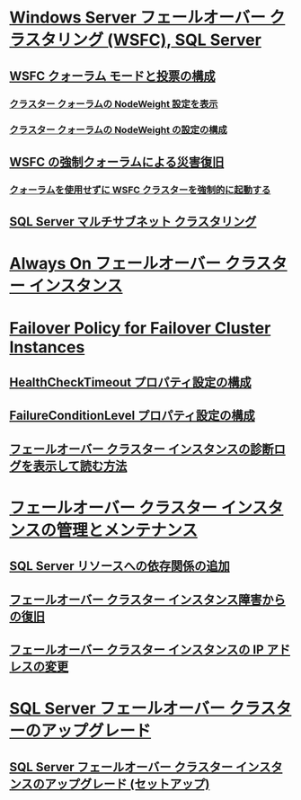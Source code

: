 # [Windows Server フェールオーバー クラスタリング (WSFC), SQL Server](windows-server-failover-clustering-wsfc-with-sql-server.md)
## [WSFC クォーラム モードと投票の構成](wsfc-quorum-modes-and-voting-configuration-sql-server.md)
### [クラスター クォーラムの NodeWeight 設定を表示](view-cluster-quorum-nodeweight-settings.md)
### [クラスター クォーラムの NodeWeight の設定の構成](configure-cluster-quorum-nodeweight-settings.md)
## [WSFC の強制クォーラムによる災害復旧](wsfc-disaster-recovery-through-forced-quorum-sql-server.md)
### [クォーラムを使用せずに WSFC クラスターを強制的に起動する](force-a-wsfc-cluster-to-start-without-a-quorum.md)
## [SQL Server マルチサブネット クラスタリング](sql-server-multi-subnet-clustering-sql-server.md)

# [Always On フェールオーバー クラスター インスタンス](always-on-failover-cluster-instances-sql-server.md)

# [Failover Policy for Failover Cluster Instances](failover-policy-for-failover-cluster-instances.md)
## [HealthCheckTimeout プロパティ設定の構成](configure-healthchecktimeout-property-settings.md)
## [FailureConditionLevel プロパティ設定の構成](configure-failureconditionlevel-property-settings.md)
## [フェールオーバー クラスター インスタンスの診断ログを表示して読む方法](view-and-read-failover-cluster-instance-diagnostics-log.md)

# [フェールオーバー クラスター インスタンスの管理とメンテナンス](failover-cluster-instance-administration-and-maintenance.md)
## [SQL Server リソースへの依存関係の追加](add-dependencies-to-a-sql-server-resource.md)
## [フェールオーバー クラスター インスタンス障害からの復旧](recover-from-failover-cluster-instance-failure.md)
## [フェールオーバー クラスター インスタンスの IP アドレスの変更](change-the-ip-address-of-a-failover-cluster-instance.md)

# [SQL Server フェールオーバー クラスターのアップグレード](upgrade-a-sql-server-failover-cluster-instance.md)
## [SQL Server フェールオーバー クラスター インスタンスのアップグレード (セットアップ)](upgrade-a-sql-server-failover-cluster-instance-setup.md)
